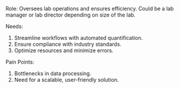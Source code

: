 Role: 
Oversees lab operations and ensures efficiency. Could be a lab manager or lab director depending on size of the lab.

Needs:
1. Streamline workflows with automated quantification.
2. Ensure compliance with industry standards.
3. Optimize resources and minimize errors.

Pain Points:
1. Bottlenecks in data processing.
2. Need for a scalable, user-friendly solution.
